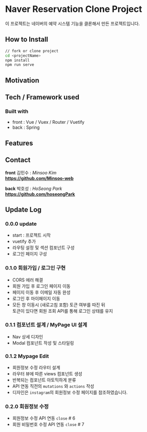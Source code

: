 # Naver Reservation Clone Project

이 프로젝트는 네이버의 예약 시스템 기능을 클론해서 만든 프로젝트입니다.

## How to Install

```bash
// fork or clone project
cd <projectName>
npm install
npm run serve
```

## Motivation

## Tech / Framework used

### **Built with**

- front : Vue / Vuex / Router / Vuetify
- back : Spring

## Features

## Contact

**front** 김민수 : _Minsoo Kim_  
**https://github.com/Minsoo-web**

**back** 박호성 : _HoSeong Park_  
**https://github.com/hoseongPark**

## Update Log

### 0.0.0 update

- start : 프로젝트 시작
- vuetify 추가
- 라우팅 설정 및 섹션 컴포넌트 구성
- 로그인 페이지 구성

### 0.1.0 회원가입 / 로그인 구현

- CORS 에러 해결
- 회원 가입 후 로그인 페이지 이동
- 페이지 이동 후 이메일 자동 완성
- 로그인 후 마이페이지 이동
- 모든 창 이동시 (새로고침 포함) 토큰 여부를 따진 뒤  
  토큰이 있다면 회원 조회 API를 통해 로그인 상태를 유지

### 0.1.1 컴포넌트 설계 / MyPage UI 설계

- Nav 상세 디자인
- Modal 컴포넌트 작성 및 스타일링

### 0.1.2 Mypage Edit

- 회원정보 수정 라우터 설계
- 라우터 뷰에 따른 views 컴포넌트 생성
- 반복되는 컴포넌트 아토믹하게 분류
- API 연동 직전의 `mutations` 와 `actions` 작성
- 디자인은 `instagram`의 회원정보 수정 페이지를 참조하였습니다.

### 0.2.0 회원정보 수정

- 회원정보 수정 API 연동
  `close` # 6
- 회원 비밀번호 수정 API 연동
  `close` # 7
